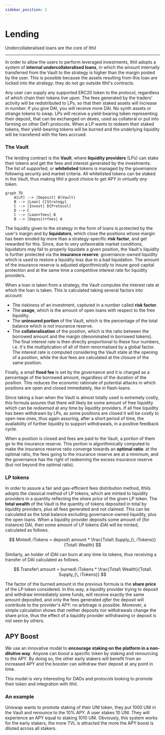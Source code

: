 ```yaml
---
sidebar_position: 2
---
```


# Lending
Undercollateralised loans are the core of Ithil

---

In order to allow the users to perform leveraged investments, Ithil adopts a system of **internal undercollateralised loans**, in which the amount internally transferred from the Vault to the strategy is higher than the margin posted by the user. This is possible because the assets resulting from this loan are locked into the strategy: they do not go outside Ithil's contracts.


Any user can supply any supported ERC20 token to the protocol, regardless of which chain their tokens live upon. The fees generated by the traders' activity will be redistributed to LPs, so that their staked assets will increase in number. If you give DAI, you will receive more DAI. No synth assets or strange tokens to swap.
LPs will receive a yield-bearing token representing their deposit, that can be exchanged on dexes, used as collateral or put into farming on other DeFi protocols. When a LP wants to redeem their staked tokens, their yield-bearing tokens will be burned and the underlying liquidity will be transfered with the fees accrued.

### The Vault

The lending contract is the **Vault**, where **liquidity providers** (LPs) can stake their tokens and get the fees and interest generated by the investments. The list of supported, or **whitelisted** tokens is managed by the governance following security and market criteria. All whitelisted tokens can be staked in the Vault, thus making Ithil a good choice to get APY *in virtually any token*.

```mermaid
graph TD
    A[LP] --> |Deposit| B(Vault)
    B --> |Loan| C[Strategy]
    C --> |Invest| D[Protocol]
    D --> C
    C --> |Loan+fees| B
    B --> |Deposit+fees| A
```

The liquidity given to the strategy in the form of loans is protected by the user's margin and by **liquidators**, which close the positions whose margin has been eroded by more than a strategy-specific **risk factor**, and get rewarded for this. Since, due to very unfavorable market conditions, liquidators may fail to properly liquidate a given position, the Vault's liquidity is further protected via the **insurance reserve**: governance-owned liquidity which is used to restore a liquidity loss due to a bad liquidation. The amount of the insurance reserve is adjusted *algorithmically* to insure good capital protection and at the same time a competitive interest rate for liquidity providers.

When a loan is taken from a strategy, the Vault computes the interest rate at which the loan is taken. This is calculated taking several factors into account:
- The riskiness of an investment, captured in a number called **risk factor**. 
- The **usage**, which is the amount of open loans with respect to the free liquidity.
- The **uninsured portion** of the Vault, which is the percentage of the total balance which is not insurance reserve.
- The **collateralisation** of the position, which is the ratio between the borrowed amount and the margin (denominated in borrowed tokens).
The final interest rate is then directly proportional to these four numbers, i.e. it's the multiplication of all of them renormalised by a global factor. The interest rate is computed considering the Vault state at the opening of a position, while the due fees are calculated at the closure of the same position.

Finally, a small **fixed fee** is set by the governance and it is charged as a percentage of the borrowed amount, regardless of the duration of the position. This reduces the economic rationale of potential attacks in which positions are open and closed immediately, like in flash-loans.

Since taking a loan when the Vault is almost totally used is extremely costly, this formula assures that there will likely be some amount of free liquidity which can be *redeemed* at any time by liquidity providers. If all free liquidity has been withdrawn by LPs, as some positions are closed it will be costly to open new ones, thus again assuring, after a short period of time, the availability of further liquidity to support withdrawals, in a positive feedback cycle.

When a position is closed and fees are paid to the Vault, a portion of them go to the insurance reserve. This portion is algorithmically computed to make the insurance reserve ratio converge towards an **optimal ratio**: at the optimal ratio, the fees going to the insurance reserve are at a minimum, and the governance has the right of redeeming the excess insurance reserve (but not beyond the optimal ratio).

### LP tokens

In order to assure a fair and gas-efficient fees distribution method, Ithils adopts the classical method of LP tokens, which are minted to liquidity providers in a quantity reflecting the *share price* of the given LP token. The **total wealth** of the Vault is the quantity of tokens deposited in total by liquidity providers, plus all fees generated and not claimed. This can be calculated as the total balance excluding governance-owned liquidity, plus the open loans. When a liquidity provider deposits some amount of (for instance) DAI, then some amount of LP tokens iDAI will be minted, calculated as follows.

$$
Minted\ iTokens = deposit\ amount * \frac{Total\ Supply_{\, iTokens}}{Total\ Wealth}
$$

Similarly, an holder of iDAI can burn at any time its tokens, thus receiving a transfer of DAI calculated as follows.

$$
Transfer\ amount = burned\ iTokens * \frac{Total\ Wealth}{Total\ Supply_{\, iTokens}}
$$

The factor of the burned amount in the previous formula is the **share price** of the LP token considered.
In this way, a liquidity provider trying to deposit and withdraw immediately some funds, will receive exactly the same amount deposited, and only the fees generated *after* the deposit will contribute to the provider's APY: no arbitrage is possible. Moreover, a simple calculation shows that neither deposits nor withdrawals change the share price, thus the effect of a liquidity provider withdrawing or deposit is not seen by others.

## APY Boost
We use an innovative model to **encourage staking on the platform in a non-dilutive way**.
Anyone can *boost* a specific token by staking and renouncing to the APY. By doing so, the other early stakers will benefit from an increased APY and the booster can withdraw their deposit at any point in time.

This model is very interesting for DAOs and protocols looking to promote their token and integration with Ithil.

### An example
Uniswap wants to promote staking of their UNI token, they put 1000 UNI in the Vault and renounce to the 10% APY. A user stakes 10 UNI. They will experience an APY equal to staking 1010 UNI. Obviously, this system works for the early stakers, the more TVL is attracted the more the APY boost is diluted across all stakers.
